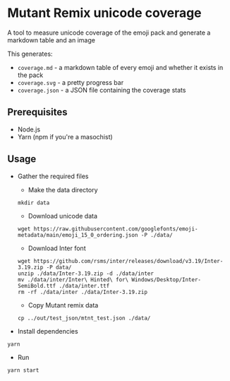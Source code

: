 # Mutant Remix unicode coverage
A tool to measure unicode coverage of the emoji pack and generate a markdown table and an image

This generates:
- `coverage.md` - a markdown table of every emoji and whether it exists in the pack
- `coverage.svg` - a pretty progress bar
- `coverage.json` - a JSON file containing the coverage stats

## Prerequisites
- Node.js
- Yarn (npm if you're a masochist)

## Usage
- Gather the required files
    - Make the data directory
    ```
    mkdir data
    ```
    - Download unicode data
    ```
    wget https://raw.githubusercontent.com/googlefonts/emoji-metadata/main/emoji_15_0_ordering.json -P ./data/
    ```
    - Download Inter font
    ```
    wget https://github.com/rsms/inter/releases/download/v3.19/Inter-3.19.zip -P data/
    unzip ./data/Inter-3.19.zip -d ./data/inter
    mv ./data/inter/Inter\ Hinted\ for\ Windows/Desktop/Inter-SemiBold.ttf ./data/inter.ttf
    rm -rf ./data/inter ./data/Inter-3.19.zip
    ```
    - Copy Mutant remix data
    ```
    cp ../out/test_json/mtnt_test.json ./data/
    ```

- Install dependencies
```
yarn
```

- Run
```
yarn start
```
